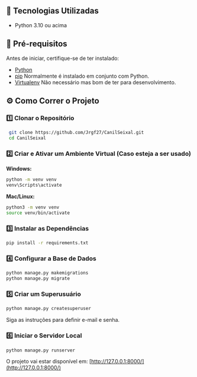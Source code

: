 ## 🚀 Tecnologias Utilizadas

- Python 3.10 ou acima

## 📜 Pré-requisitos

Antes de iniciar, certifique-se de ter instalado:

- [Python](https://www.python.org/downloads/)
- [pip](https://pip.pypa.io/en/stable/installation/) Normalmente é instalado em conjunto com Python.
- [Virtualenv](https://virtualenv.pypa.io/en/latest/) Não necessário mas bom de ter para desenvolvimento.

## ⚙️ Como Correr o Projeto

### 1️⃣ Clonar o Repositório
```sh
 git clone https://github.com/Jrgf27/CanilSeixal.git
 cd CanilSeixal
```

### 2️⃣ Criar e Ativar um Ambiente Virtual (Caso esteja a ser usado)

**Windows:**
```sh
python -m venv venv
venv\Scripts\activate
```

**Mac/Linux:**
```sh
python3 -m venv venv
source venv/bin/activate
```

### 3️⃣ Instalar as Dependências
```sh
pip install -r requirements.txt
```

### 4️⃣ Configurar a Base de Dados
```sh
python manage.py makemigrations
python manage.py migrate
```

### 5️⃣ Criar um Superusuário
```sh
python manage.py createsuperuser
```
Siga as instruções para definir e-mail e senha.

### 6️⃣ Iniciar o Servidor Local
```sh
python manage.py runserver
```

O projeto vai estar disponível em: [http://127.0.0.1:8000/](http://127.0.0.1:8000/)


